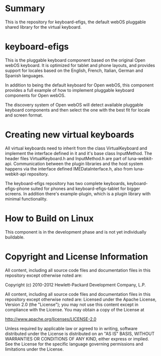 Summary
=======

This is the repository for keyboard-efigs, the default webOS pluggable shared
library for the virtual keyboard.

keyboard-efigs
==============

This is the pluggable keyboard component based on the original Open webOS
keyboard. It is optimized for tablet and phone layouts, and provides support
for locales based on the English, French, Italian, German and Spanish languages.

In addition to being the default keyboard for Open webOS, this component
provides a full example of how to implement pluggable keyboard components for
Open webOS.

The discovery system of Open webOS will detect available pluggable keyboard
components and then select the one with the best fit for locale and screen
format.

Creating new virtual keyboards
==============================

All virtual keyboards need to inherit from the class VirtualKeyboard and
implement the interface defined in it and it's base class InputMethod. The
header files VirtualKeyboard.h and InputMethod.h are part of luna-webkit-api.
Communication between the plugin libraries and the host system happens via the
interface defined IMEDataInterface.h, also from luna-webkit-api repository.

The keyboard-efigs repository has two complete keyboards, keyboard-efigs-phone
suited for phones and keyboard-efigs-tablet for bigger screens. In addition
there's example-plugin, which is a plugin library with minimal functionality.

How to Build on Linux
=====================

This component is in the development phase and is not yet individually
buildable.

# Copyright and License Information

All content, including all source code files and documentation files in this
repository except otherwise noted are:

 Copyright (c) 2010-2012 Hewlett-Packard Development Company, L.P.

All content, including all source code files and documentation files in this
repository except otherwise noted are:
Licensed under the Apache License, Version 2.0 (the "License");
you may not use this content except in compliance with the License.
You may obtain a copy of the License at

http://www.apache.org/licenses/LICENSE-2.0

Unless required by applicable law or agreed to in writing, software
distributed under the License is distributed on an "AS IS" BASIS,
WITHOUT WARRANTIES OR CONDITIONS OF ANY KIND, either express or implied.
See the License for the specific language governing permissions and
limitations under the License.
